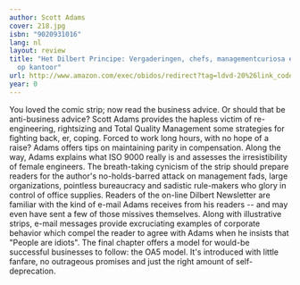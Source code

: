 ```yaml
---
author: Scott Adams
cover: 218.jpg
isbn: "9020931016"
lang: nl
layout: review
title: "Het Dilbert Principe: Vergaderingen, chefs, managementcuriosa en andere rariteiten
  op kantoor"
url: http://www.amazon.com/exec/obidos/redirect?tag=ldvd-20%26link_code=xm2%26camp=2025%26creative=165953%26path=http://www.amazon.com/gp/redirect.html%253fASIN=0345340426%2526tag=ldvd-20%2526lcode=xm2%2526cID=2025%2526ccmID=165953%2526location=/o/ASIN/0345340426%25253FSubscriptionId=0VJDVJ14KM0P0VXDCQ82
year: 0
---
```


You loved the comic strip; now read the business advice.
Or should that be anti-business advice? Scott Adams provides the hapless victim of re-engineering, rightsizing and Total Quality Management some strategies for fighting back, er, coping. Forced to work long hours, with no hope of a raise? Adams offers tips on maintaining parity in compensation. Along the way, Adams explains what ISO 9000 really is and assesses the irresistibility of female engineers.
The breath-taking cynicism of the strip should prepare readers for the author's no-holds-barred attack on management fads, large organizations, pointless bureaucracy and sadistic rule-makers who glory in control of office supplies. Readers of the on-line Dilbert Newsletter are familiar with the kind of e-mail Adams receives from his readers -- and may even have sent a few of those missives themselves. Along with illustrative strips, e-mail messages provide excruciating examples of corporate behavior which compel the reader to agree with Adams when he insists that "People are idiots".
The final chapter offers a model for would-be successful businesses to follow: the OA5 model. It's introduced with little fanfare, no outrageous promises and just the right amount of self-deprecation.
